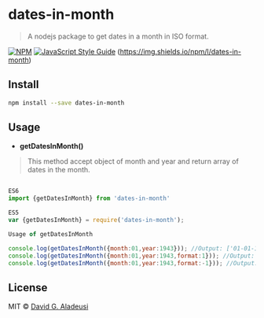 # dates-in-month

> A nodejs package to get dates in a month in ISO format.

[![NPM](https://img.shields.io/npm/v/dates-in-month.svg)](https://img.shields.io/npm/v/dates-in-month) [![JavaScript Style Guide](https://img.shields.io/badge/code_style-standard-brightgreen.svg)](https://standardjs.com) (https://img.shields.io/npm/l/dates-in-month)

## Install

```bash
npm install --save dates-in-month
```

## Usage

- **getDatesInMonth()**
> This method accept object of month and year and return array of dates in the month.

```jsx

ES6
import {getDatesInMonth} from 'dates-in-month'

ES5
var {getDatesInMonth} = require('dates-in-month');

Usage of getDatesInMonth

console.log(getDatesInMonth({month:01,year:1943})); //Output: ['01-01-1943', '02-01-1943', '03-01-1943', ......, '31-01-1943']
console.log(getDatesInMonth({month:01,year:1943,format:1})); //Output: ['01-01-1943', '02-01-1943', '03-01-1943', ......, '31-01-1943']
console.log(getDatesInMonth({month:01,year:1943,format:-1})); //Output: ['1943-01-01', '1943-01-02', '1943-01-03', ......, '1943-01-31']


```

## License

MIT © [David G. Aladeusi](https://github.com/realdavidalad)
